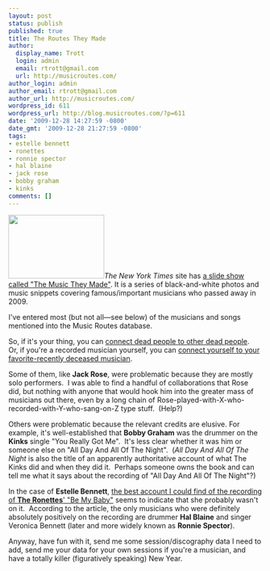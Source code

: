 ```yaml
---
layout: post
status: publish
published: true
title: The Routes They Made
author:
  display_name: Trott
  login: admin
  email: rtrott@gmail.com
  url: http://musicroutes.com/
author_login: admin
author_email: rtrott@gmail.com
author_url: http://musicroutes.com/
wordpress_id: 611
wordpress_url: http://blog.musicroutes.com/?p=611
date: '2009-12-28 14:27:59 -0800'
date_gmt: '2009-12-28 21:27:59 -0800'
tags:
- estelle bennett
- ronettes
- ronnie spector
- hal blaine
- jack rose
- bobby graham
- kinks
comments: []
---
```

<p><em><img class="alignright" src="http://graphics8.nytimes.com/images/2009/12/23/magazine/music-they-made-audioss/tmtm-190.jpg" alt="" width="190" height="126" />The New York Times</em> site has <a href="http://www.nytimes.com/interactive/2009/12/23/magazine/music-they-made-audioss/index.html" target="_blank">a slide show called "The Music They Made"</a>.  It is a series of black-and-white photos and music snippets covering famous/important musicians who passed away in 2009.</p>
<p>I've entered most (but not all—see below) of the musicians and songs mentioned into the Music Routes database.</p>
<p>So, if it's your thing, you can <a href="http://musicroutes.com/route.php?musicianName=Michael+Jackson&amp;musicianName2=Les+Paul" target="_blank">connect dead people to other dead people</a>.  Or, if you're a recorded musician yourself, you can <a href="http://musicroutes.com/route.php?musicianName=Rich+Trott&amp;musicianName2=Larry+Knechtel" target="_blank">connect yourself to your favorite-recently deceased musician</a>.</p>
<p>Some of them, like <strong>Jack Rose</strong>, were problematic because they are mostly solo performers.  I was able to find a handful of collaborations that Rose did, but nothing with anyone that would hook him into the greater mass of musicians out there, even by a long chain of Rose-played-with-X-who-recorded-with-Y-who-sang-on-Z type stuff.  (Help?)</p>
<p>Others were problematic because the relevant credits are elusive. For example, it's well-established that <strong>Bobby Graham</strong> was the drummer on the <strong>Kinks</strong> single "You Really Got Me".  It's less clear whether it was him or someone else on "All Day And All Of The Night".  (<em>All Day And All Of The Night </em>is also the title of an apparently authoritative account of what The Kinks did and when they did it.  Perhaps someone owns the book and can tell me what it says about the recording of "All Day And All Of The Night"?)</p>
<p>In the case of <strong>Estelle Bennett</strong>, <a href="http://www.soundonsound.com/sos/apr07/articles/classictracks_0407.htm" target="_blank">the best account I could find of the recording of <strong>The Ronettes</strong>' "Be My Baby"</a> seems to indicate that she probably wasn't on it.  According to the article, the only musicians who were definitely absolutely positively on the recording are drummer <strong>Hal Blaine</strong> and singer Veronica Bennett (later and more widely known as <strong>Ronnie Spector</strong>).</p>
<p>Anyway, have fun with it, send me some session/discography data I need to add, send me your data for your own sessions if you're a musician, and have a totally killer (figuratively speaking) New Year.</p>
